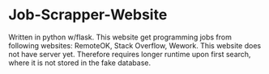 # Job-Scrapper-Website
 Written in python w/flask. This website get programming jobs from following websites: RemoteOK, Stack Overflow, Wework. 
 This website does not have server yet. Therefore requires longer runtime upon first search, where it is not stored in the fake database. 

